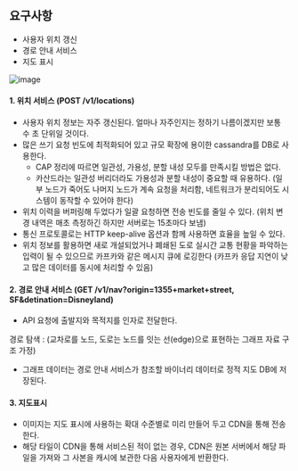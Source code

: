 ## 요구사항
- 사용자 위치 갱신
- 경로 안내 서비스
- 지도 표시



![image](https://github.com/user-attachments/assets/49583927-4860-495f-a9ef-6769582241c7)



#### 1. 위치 서비스 (POST /v1/locations)
- 사용자 위치 정보는 자주 갱신된다. 얼마나 자주인지는 정하기 나름이겠지만 보통 수 초 단위일 것이다. 
- 많은 쓰기 요청 빈도에 최적화되어 있고 규모 확장에 용이한 cassandra를 DB로 사용한다.
    - CAP 정리에 따르면 일관성, 가용성, 분할 내성 모두를 만족시킬 방법은 없다.
   -  카산드라는 일관성 버리더라도 가용성과 분할 내성이 중요할 때 유용하다. (일부 노드가 죽어도 나머지 노드가 계속 요청을 처리함, 네트워크가 분리되어도 시스템이 동작할 수 있어야 한다) 
- 위치 이력을 버퍼링해 두었다가 일괄 요청하면 전송 빈도를 줄일 수 있다. (위치 변경 내역은 매초 측정하긴 하지만 서버로는 15초마다 보냄)
- 통신 프로토콜로는 HTTP keep-alive 옵션과 함께 사용하면 효율을 높일 수 있다.
- 위치 정보를 활용하면 새로 개설되었거나 폐쇄된 도로 실시간 교통 현황을 파악하는 입력이 될 수 있으므로 카프카와 같은 메시지 큐에 로깅한다 (카프카 응답 지연이 낮고 많은 데이터를 동시에 처리할 수 있음) 





#### 2. 경로 안내 서비스 (GET /v1/nav?origin=1355+market+street, SF&detination=Disneyland) 
- API 요청에 출발지와 목적지를 인자로 전달한다.



경로 탐색 :  (교차로를 노드, 도로는 노드를 잇는 선(edge)으로 표현하는 그래프 자료 구조 가정) 

- 그래프 데이터는 경로 안내 서비스가 참조할 바이너리 데이터로 정적 지도 DB에 저장된다.


#### 3. 지도표시
- 이미지는 지도 표시에 사용하는 확대 수준별로 미리 만들어 두고 CDN을 통해 전송한다.
- 해당 타일이 CDN을 통해 서비스된 적이 없는 경우, CDN은 원본 서버에서 해당 파일을 가져와 그 사본을 캐시에 보관한 다음 사용자에게 반환한다.

